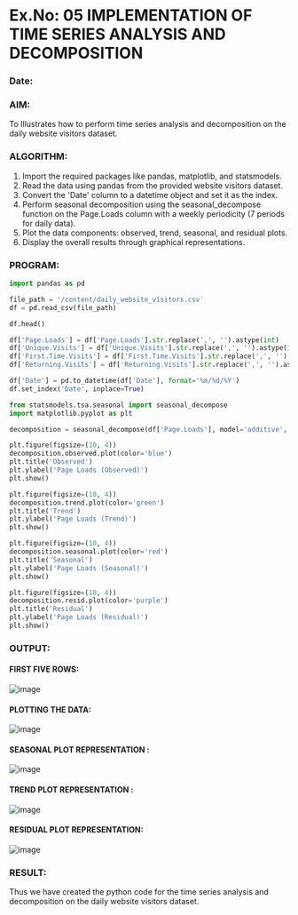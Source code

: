 # Ex.No: 05  IMPLEMENTATION OF TIME SERIES ANALYSIS AND DECOMPOSITION
### Date: 


### AIM:
To Illustrates how to perform time series analysis and decomposition on the daily website visitors dataset.

### ALGORITHM:
1. Import the required packages like pandas, matplotlib, and statsmodels.
2. Read the data using pandas from the provided website visitors dataset.
3. Convert the 'Date' column to a datetime object and set it as the index.
4. Perform seasonal decomposition using the seasonal_decompose function on the Page.Loads column with a weekly periodicity (7 periods for daily data).
5. Plot the data components: observed, trend, seasonal, and residual plots.
6. Display the overall results through graphical representations.

### PROGRAM:
```py
import pandas as pd

file_path = '/content/daily_website_visitors.csv'
df = pd.read_csv(file_path)

df.head()

df['Page.Loads'] = df['Page.Loads'].str.replace(',', '').astype(int)
df['Unique.Visits'] = df['Unique.Visits'].str.replace(',', '').astype(int)
df['First.Time.Visits'] = df['First.Time.Visits'].str.replace(',', '').astype(int)
df['Returning.Visits'] = df['Returning.Visits'].str.replace(',', '').astype(int)

df['Date'] = pd.to_datetime(df['Date'], format='%m/%d/%Y')
df.set_index('Date', inplace=True)

from statsmodels.tsa.seasonal import seasonal_decompose
import matplotlib.pyplot as plt

decomposition = seasonal_decompose(df['Page.Loads'], model='additive', period=7)

plt.figure(figsize=(10, 4))
decomposition.observed.plot(color='blue')
plt.title('Observed')
plt.ylabel('Page Loads (Observed)')
plt.show()

plt.figure(figsize=(10, 4))
decomposition.trend.plot(color='green')
plt.title('Trend')
plt.ylabel('Page Loads (Trend)')
plt.show()

plt.figure(figsize=(10, 4))
decomposition.seasonal.plot(color='red')
plt.title('Seasonal')
plt.ylabel('Page Loads (Seasonal)')
plt.show()

plt.figure(figsize=(10, 4))
decomposition.resid.plot(color='purple')
plt.title('Residual')
plt.ylabel('Page Loads (Residual)')
plt.show()

```
### OUTPUT:
#### FIRST FIVE ROWS:
![image](https://github.com/user-attachments/assets/82ac3452-f2a0-49ef-93be-3cf0853c8972)

#### PLOTTING THE DATA:
![image](https://github.com/user-attachments/assets/f783b2e5-2a48-4f6d-a899-7c8a6bdca15b)

#### SEASONAL PLOT REPRESENTATION :
![image](https://github.com/user-attachments/assets/3f2bed28-6c3c-45df-8565-e9c454431992)

#### TREND PLOT REPRESENTATION :
![image](https://github.com/user-attachments/assets/c09a40f1-1ef1-4e39-b92d-3b6f73b37f37)

#### RESIDUAL PLOT REPRESENTATION:
![image](https://github.com/user-attachments/assets/4c772203-1644-4cdb-a618-e086aba1d4b7)

### RESULT:
Thus we have created the python code for the time series analysis and decomposition on the daily website visitors dataset.
